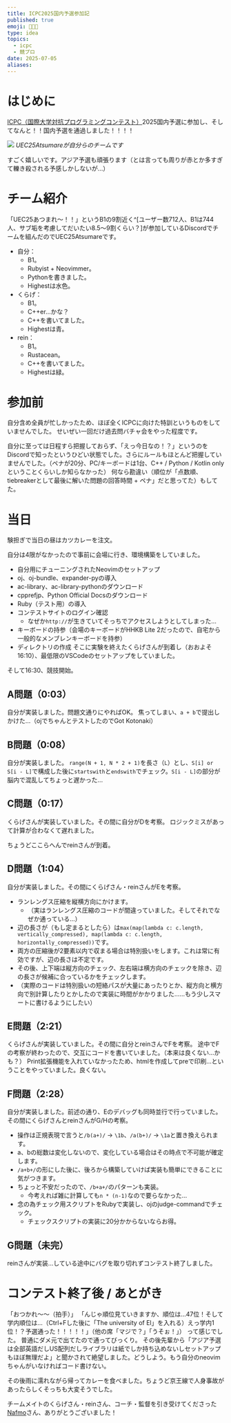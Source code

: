 ```yaml
---
title: ICPC2025国内予選参加記
published: true
emoji: 🧑‍🧑‍🧒
type: idea
topics:
  - icpc
  - 競プロ
date: 2025-07-05
aliases:
---
```

# はじめに
[ICPC（国際大学対抗プログラミングコンテスト）](https://icpc.jp/)2025国内予選に参加し、そしてなんと！！国内予選を通過しました！！！！

![](https://storage.googleapis.com/zenn-user-upload/fc872fe408e3-20250705.png)
*UEC25Atsumareが自分らのチームです*

すごく嬉しいです。アジア予選も頑張ります（とは言っても周りが赤とか多すぎて轢き殺される予感しかしないが…）

# チーム紹介
「UEC25あつまれ～！！」というB1の9割近く^[ユーザー数712人、B1は744人、サブ垢を考慮してだいたい8.5～9割くらい？]が参加しているDiscordでチームを組んだのでUEC25Atsumareです。

- 自分：
	- B1。
	- Rubyist + Neovimmer。
	- Pythonを書きました。
	- Highestは水色。
- くらげ：
	- B1。
	- C++er…かな？
	- C++を書いてました。
	- Highestは青。
- rein：
	- B1。
	- Rustacean。
	- C++を書いてました。
	- Highestは緑。

# 参加前

自分含め全員が忙しかったため、ほぼ全くICPCに向けた特訓というものをしていませんでした。
せいぜい一回だけ過去問バチャ会をやった程度です。

自分に至っては日程すら把握しておらず、「えっ今日なの！？」というのをDiscordで知ったというひどい状態でした。さらにルールもほとんど把握していませんでした。（ペナが20分、PC/キーボードは1台、C++ / Python / Kotlin onlyということくらいしか知らなかった）
何なら勘違い（順位が「点数順、tiebreakerとして最後に解いた問題の回答時間 + ペナ」だと思ってた）もしてた。

# 当日
験担ぎで当日の昼はカツカレーを注文。

自分は4限がなかったので事前に会場に行き、環境構築をしていました。
- 自分用にチューニングされたNeovimのセットアップ
- oj、oj-bundle、expander-pyの導入
- ac-library、ac-library-pythonのダウンロード
- cpprefjp、Python Official Docsのダウンロード
- Ruby（テスト用）の導入
- コンテストサイトのログイン確認
	- なぜか`http://`が生きていてそっちでアクセスしようとしてしまった...
- キーボードの持参（会場のキーボードがHHKB Lite 2だったので、自宅から一般的なメンブレンキーボードを持参）
- ディレクトリの作成
そこに実験を終えたくらげさんが到着し（おおよそ16:10）、最低限のVSCodeのセットアップをしていました。

そして16:30、競技開始。
## A問題（0:03）
自分が実装しました。問題文通りにやればOK。
焦ってしまい、`a + b`で提出しかけた...（ojでちゃんとテストしたのでGot Kotonaki）
## B問題（0:08）
自分が実装しました。
`range(N + 1, N * 2 + 1)`を長さ（`L`）とし、`S[i] or S[i - L]`で構成した後に`startswith`と`endswith`でチェック。`S[i - L]`の部分が脳内で混乱してちょっと遅かった...
## C問題（0:17）
くらげさんが実装していました。その間に自分がDを考察。
ロジックミスがあって計算が合わなくて遅れました。

ちょうどここらへんでreinさんが到着。
## D問題（1:04）
自分が実装しました。その間にくらげさん・reinさんがEを考察。
- ランレングス圧縮を縦横方向にかけます。
	- （実はランレングス圧縮のコードが間違っていました。そしてそれでなぜか通っている...）
- 辺の長さが（もし定まるとしたら）は`max(map(lambda c: c.length, vertically_compressed), map(lambda c: c.length, horizontally_compressed))`です。
- 両方の圧縮後が2要素以内で収まる場合は特別扱いをします。これは常に有効ですが、辺の長さは不定です。
- その後、上下端は縦方向のチェック、左右端は横方向のチェックを除き、辺の長さが候補に合っているかをチェックします。
- （実際のコードは特別扱いの短絡パスが大量にあったりとか、縦方向と横方向で別計算したりとかしたので実装に時間がかかりました......もう少しスマートに書けるようにしたい）

## E問題（2:21）
くらげさんが実装していました。その間に自分とreinさんでFを考察。
途中でFの考察が終わったので、交互にコードを書いていました。（本来は良くない...かも？）
Print拡張機能を入れていなかったため、htmlを作成してpreで印刷...ということをやっていました。良くない。

## F問題（2:28）
自分が実装しました。前述の通り、Eのデバッグも同時並行で行っていました。
その間にくらげさんとreinさんがG/Hの考察。

- 操作は正規表現で言うと`/b(a+)/` -> `\1b`、`/a(b+)/` -> `\1a`と置き換えられます。
- a、bの総数は変化しないので、変化している場合はその時点で不可能が確定します。
- `/a+b+/`の形にした後に、後ろから構築していけば実装も簡単にできることに気がつきます。
- ちょっと不安だったので、`/b+a+/`のパターンも実装。
	- 今考えれば雑に計算しても`n * (n-1)`なので要らなかった...
- 念の為チェック用スクリプトをRubyで実装し、ojのjudge-commandでチェック。
	- チェックスクリプトの実装に20分かからないならお得。

## G問題（未完）
reinさんが実装...している途中にバグを取り切れずコンテスト終了しました。

# コンテスト終了後 / あとがき
「おつかれ～～（拍手）」
「んじゃ順位見ていきますか、順位は...47位！そして学内順位は...（Ctrl+Fした後に「The university of El」を入れる）えっ学内1位！？予選通った！！！！！」（他の席「マジで？」「うそぉ！」）
って感じでした。
普通にダメ元で出てたので通ってびっくり。
その後先輩から「アジア予選は全部英語だしUS配列だしライブラリは紙でしか持ち込めないしセットアップもほぼ無理だよ」と聞かされて絶望しました。どうしよう。もう自分のneovimちゃんがいなければコード書けない。

その後雨に濡れながら帰ってカレーを食べました。ちょうど京王線で人身事故があったらしくそっちも大変そうでした。

チームメイトのくらげさん・reinさん、コーチ・監督を引き受けてくださった[Nafmo](https://x.com/Nafmo2)さん、ありがとうございました！
